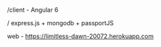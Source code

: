 /client - Angular 6

/ express.js + mongodb + passportJS

web - https://limitless-dawn-20072.herokuapp.com